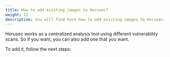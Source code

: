 ```yaml
---
title: How to add existing images to Horusec?
weight: 12
description: You will find here how to add existing images to Horusec.
---
```


Horusec works as a centralized analysis tool using different vulnerability scans. So if you want, you can also add one that you want. 

To add it, follow the next steps: 
